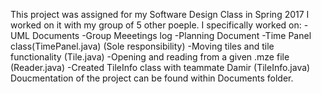 This project was assigned for my Software Design Class in Spring 2017
I worked on it with my group of 5 other poeple. 
I specifically worked on:
-UML Documents
-Group Meeetings log
-Planning Document
-Time Panel class(TimePanel.java) (Sole responsibility)
-Moving tiles and tile functionality (Tile.java)
-Opening and reading from a given .mze file (Reader.java)
-Created TileInfo class with teammate Damir (TileInfo.java)
Doucmentation of the project can be found within Documents folder. 
